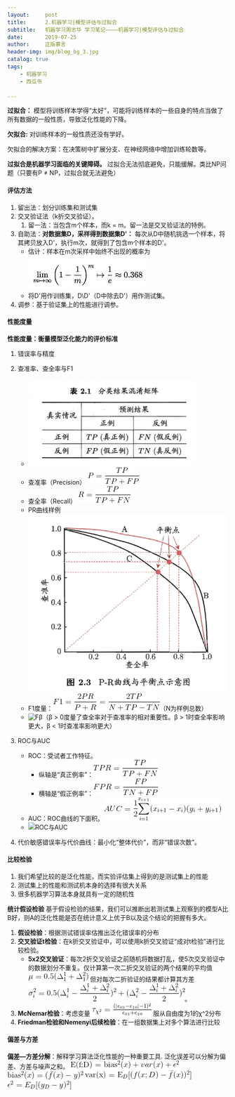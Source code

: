 ```yaml
---
layout:     post
title:      2.机器学习|模型评估与过拟合
subtitle:   机器学习周志华 学习笔记————机器学习|模型评估与过拟合
date:       2019-07-25
author:     正版慕言
header-img: img/blog_bg_3.jpg
catalog: true
tags:
    - 机器学习
    - 西瓜书

---
```


**过拟合：** 模型将训练样本学得“太好”，可能将训练样本的一些自身的特点当做了所有数据的一般性质，导致泛化性能的下降。

**欠拟合:** 对训练样本的一般性质还没有学好。

欠拟合的解决方案：在决策树中扩展分支、在神经网络中增加训练轮数等。

**过拟合是机器学习面临的关键障碍。** 过拟合无法彻底避免，只能缓解。类比NP问题（只要有P ≠ NP，过拟合就无法避免）

#### 评估方法
1. 留出法：划分训练集和测试集
2. 交叉验证法（k折交叉验证）。
    1. 留一法：当包含m个样本，而k = m。留一法是交叉验证法的特例。
3. 自助法：**对数据集D，采样得到数据集D'：** 每次从D中随机挑选一个样本，将其拷贝放入D'，执行m次，就得到了包含m个样本的D'。
    * 估计：样本在m次采样中始终不出现的概率为![自助法公式](/img/评估方法自助法.png)
    * 将D'用作训练集，D\D'（D中除去D'）用作测试集。
4. 调参：基于验证集上的性能进行调参。

#### 性能度量
**性能度量：衡量模型泛化能力的评价标准**
1. 错误率与精度

2. 查准率、查全率与F1
    * ![分类结果混淆矩阵](/img/分类结果混淆矩阵.png)
    * 查准率（Precision） ![查准率](/img/查准率.gif)
    * 查全率（Recall） ![查全率](/img/查全率.gif)
    * PR曲线样例![PR曲线](/img/PR曲线样例.png)
    * F1度量：![F1度量](/img/F1度量.gif)（N为样例总数）
    * ![Fβ](/img/Fβ.gif)（β > 0度量了查全率对于查准率的相对重要性。β  > 1时查全率影响更大，β < 1时查准率影响更大）
    
3. ROC与AUC
    * ROC：受试者工作特征。
        * 纵轴是“真正例率”：![TPR](/img/TPR.gif)
        * 横轴是“假正例率”：![FPR](/img/FPR.gif)
    * AUC：ROC曲线的下面积。![AUC](/img/AUC.gif)
    * ![ROC与AUC](/img/ROC与AUC.png)
    
4. 代价敏感错误率与代价曲线：最小化“整体代价”，而非“错误次数”。

#### 比较检验
1. 我们希望比较的是泛化性能，而实验评估集上得到的是测试集上的性能
2. 测试集上的性能和测试机本身的选择有很大关系
3. 很多机器学习算法本身就具有一定的随机性

**统计假设检验**
    基于假设检验的结果，我们可以推断出若测试集上观察到的模型A比B好，则A的泛化性能是否在统计意义上优于B以及这个结论的把握有多大。
    
1. **假设检验**：根据测试错误率估推出泛化错误率的分布
2. **交叉验证t检验**：在k折交叉验证中，可以使用k折交叉验证“成对t检验”进行比较检验。
    * **5x2交叉验证**：每次2折交叉验证之前随机将数据打乱，使5次交叉验证中的数据划分不重复。仅计算第一次二折交叉验证的两个结果的平均值
    ![平均值](/img/二折交叉验证平均值.gif)
    但对每次二折验证的结果都计算其方差
    ![方差](/img/5次2折交叉验证方差.gif)。
3. **McNemar检验**：考虑变量
	![](/img/McNemar检验.gif)
	服从自由度为1的χ^2分布
4. **Friedman检验和Nemenyi后续检验**：在一组数据集上对多个算法进行比较

#### 偏差与方差
**偏差—方差分解**：解释学习算法泛化性能的一种重要工具.
泛化误差可以分解为偏差、方差与噪声之和。
![泛化误差](/img/泛化误差.gif)
![贝叶斯偏差](/img/贝叶斯偏差.gif)
![方差](/img/方差.gif)
![噪声](/img/噪声.gif)
